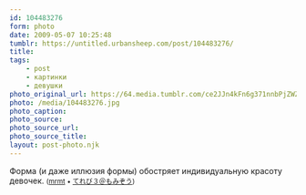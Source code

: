 ```yaml
---
id: 104483276
form: photo
date: 2009-05-07 10:25:48
tumblr: https://untitled.urbansheep.com/post/104483276/
title:
tags:
    - post
    - картинки
    - девушки
photo_original_url: https://64.media.tumblr.com/ce2JJn4kFn6g371nnbPjZWZpo1_640.jpg
photo: /media/104483276.jpg
photo_caption: 
photo_source:
photo_source_url:
photo_source_title:
layout: post-photo.njk
---
```


<p>Форма (и даже иллюзия формы) обостряет индивидуальную красоту девочек. <small>(<a href="http://mrmt.tumblr.com/post/104452196/3">mrmt</a> • <a href="http://momi9.momi3.net/sp/s.php?res=3102">てれび３＠もみぞう</a>)</small></p>
